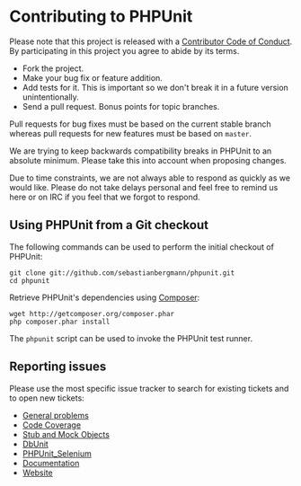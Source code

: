 # Contributing to PHPUnit

Please note that this project is released with a [Contributor Code of Conduct](CODE_OF_CONDUCT.md). By participating in this project you agree to abide by its terms.

* Fork the project.
* Make your bug fix or feature addition.
* Add tests for it. This is important so we don't break it in a future version unintentionally.
* Send a pull request. Bonus points for topic branches.

Pull requests for bug fixes must be based on the current stable branch whereas pull requests for new features must be based on `master`.

We are trying to keep backwards compatibility breaks in PHPUnit to an absolute minimum. Please take this into account when proposing changes.

Due to time constraints, we are not always able to respond as quickly as we would like. Please do not take delays personal and feel free to remind us here or on IRC if you feel that we forgot to respond.

## Using PHPUnit from a Git checkout

The following commands can be used to perform the initial checkout of PHPUnit:

    git clone git://github.com/sebastianbergmann/phpunit.git
    cd phpunit

Retrieve PHPUnit's dependencies using [Composer](http://getcomposer.org/):

    wget http://getcomposer.org/composer.phar
    php composer.phar install

The `phpunit` script can be used to invoke the PHPUnit test runner.

## Reporting issues

Please use the most specific issue tracker to search for existing tickets and to open new tickets:

* [General problems](https://github.com/sebastianbergmann/phpunit/issues)
* [Code Coverage](https://github.com/sebastianbergmann/php-code-coverage/issues)
* [Stub and Mock Objects](https://github.com/sebastianbergmann/phpunit-mock-objects/issues)
* [DbUnit](https://github.com/sebastianbergmann/dbunit/issues)
* [PHPUnit_Selenium](https://github.com/sebastianbergmann/phpunit-selenium/issues)
* [Documentation](https://github.com/sebastianbergmann/phpunit-documentation/issues)
* [Website](https://github.com/sebastianbergmann/phpunit-website/issues)

